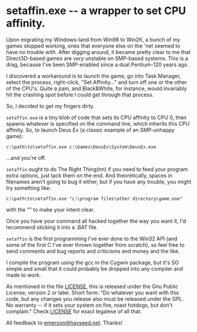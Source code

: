 
# setaffin.exe -- a wrapper to set CPU affinity.


Upon migrating my Windows-land from Win98 to Win2K, a bunch of my games
stopped working, ones that everyone else on the 'net seemed to have no
trouble with.  After digging around, it became pretty clear to me that
Direct3D-based games are _very_ unstable on SMP-based systems.  This is
a drag, because I've been SMP-enabled since a dual Pentium-120 years
ago.

I discovered a workaround is to launch the game, go into Task Manager,
select the process, right-click, "Set Affinity..." and turn off one or
the other of the CPU's.  Quite a pain, and Black&White, for instance,
would invariably hit the crashing spot before I could get through that
process.

So, I decided to get my fingers dirty.

`setaffin.exe` is a tiny blob of code that sets its CPU affinity to CPU 0,
then spawns whatever is specified on the command line, which inherits this
CPU affinity.  So, to launch Deus Ex (a classic example of an SMP-unhappy
game):

    c:\path\to\setaffin.exe c:\Games\DeusEx\System\DeusEx.exe

...and you're off.


`setaffin` ought to do The Right Thing(tm) if you need to feed your program
extra options, just tack them on the end.  And theoretically, spaces in
filenames aren't going to bug it either, but if you have any trouble, you
might try something like:

    c:\path\to\setaffin.exe "c:\program files\other directory\game.exe"

with the "" to make your intent clear.

Once you have your command all hacked together the way you want it, I'd
recommend sticking it into a .BAT file.


`setaffin` is the first programming I've ever done to the Win32 API (and some
of the first C I've ever thrown together from scratch), so feel free to send
comments and bug reports and criticisms and money and the like.

I compile the program using the gcc in the Cygwin package, but it's SO simple
and small that it could probably be dropped into any compiler and made to
work.

As mentioned in the file [LICENSE](LICENSE), this is released under the Gnu
Public License, version 2 or later.  Short form:  "Do whatever you want with
this code, but any changes you release also must be released under the GPL.
No warranty -- if it sets your system on fire, roast hotdogs, but don't
complain."  Check [LICENSE](LICENSE) for exact legalese of all that.

All feedback to [emerson@hayseed.net](mailto:emerson@hayseed.net).  Thanks!

